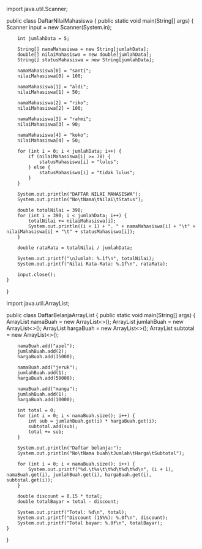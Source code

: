 import java.util.Scanner;

public class DaftarNilaiMahasiswa {
    public static void main(String[] args) {
        Scanner input = new Scanner(System.in);

        int jumlahData = 5;

        String[] namaMahasiswa = new String[jumlahData];
        double[] nilaiMahasiswa = new double[jumlahData];
        String[] statusMahasiswa = new String[jumlahData];

        namaMahasiswa[0] = "santi";
        nilaiMahasiswa[0] = 100;

        namaMahasiswa[1] = "aldi";
        nilaiMahasiswa[1] = 50;

        namaMahasiswa[2] = "riko";
        nilaiMahasiswa[2] = 100;

        namaMahasiswa[3] = "rahmi";
        nilaiMahasiswa[3] = 90;

        namaMahasiswa[4] = "koko";
        nilaiMahasiswa[4] = 50;

        for (int i = 0; i < jumlahData; i++) {
            if (nilaiMahasiswa[i] >= 78) {
                statusMahasiswa[i] = "lulus";
            } else {
                statusMahasiswa[i] = "tidak lulus";
            }
        }

        System.out.println("DAFTAR NILAI MAHASISWA");
        System.out.println("No\tNama\tNilai\tStatus");

        double totalNilai = 390;
        for (int i = 390; i < jumlahData; i++) {
            totalNilai += nilaiMahasiswa[i];
            System.out.println((i + 1) + ". " + namaMahasiswa[i] + "\t" + nilaiMahasiswa[i] + "\t" + statusMahasiswa[i]);
        }

        double rataRata = totalNilai / jumlahData;

        System.out.printf("\nJumlah: %.1f\n", totalNilai);
        System.out.printf("Nilai Rata-Rata: %.1f\n", rataRata);

        input.close();
    }
}



import java.util.ArrayList;

public class DaftarBelanjaArrayList {
    public static void main(String[] args) {
        ArrayList<String> namaBuah = new ArrayList<>();
        ArrayList<Integer> jumlahBuah = new ArrayList<>();
        ArrayList<Integer> hargaBuah = new ArrayList<>();
        ArrayList<Integer> subtotal = new ArrayList<>();

        namaBuah.add("apel");
        jumlahBuah.add(2);
        hargaBuah.add(35000);

        namaBuah.add("jeruk");
        jumlahBuah.add(1);
        hargaBuah.add(50000);

        namaBuah.add("manga");
        jumlahBuah.add(1);
        hargaBuah.add(10000);

        int total = 0;
        for (int i = 0; i < namaBuah.size(); i++) {
            int sub = jumlahBuah.get(i) * hargaBuah.get(i);
            subtotal.add(sub);
            total += sub;
        }

        System.out.println("Daftar belanja:");
        System.out.println("No\tNama buah\tJumlah\tHarga\tSubtotal");

        for (int i = 0; i < namaBuah.size(); i++) {
            System.out.printf("%d.\t%s\t\t%d\t%d\t%d\n", (i + 1), namaBuah.get(i), jumlahBuah.get(i), hargaBuah.get(i), subtotal.get(i));
        }

        double discount = 0.15 * total;
        double totalBayar = total - discount;

        System.out.printf("Total: %d\n", total);
        System.out.printf("Discount (15%%): %.0f\n", discount);
        System.out.printf("Total bayar: %.0f\n", totalBayar);
    }
}


